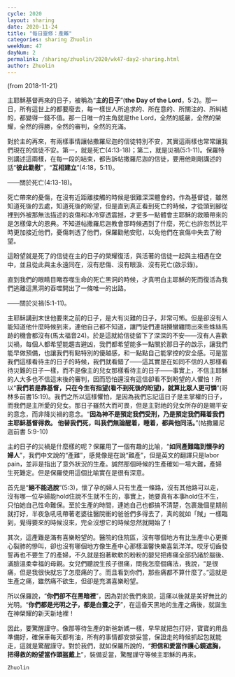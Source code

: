 ```yaml
---
cycle: 2020
layout: sharing
date: 2020-11-24
title: "每日靈修：產難"
categories: sharing Zhuolin
weekNum: 47
dayNum: 2
permalink: /sharing/zhuolin/2020/wk47-day2-sharing.html
author: Zhuolin
---
```

(from 2018-11-21)

主耶穌基督再來的日子，被稱為“**主的日子**”(**the Day of the Lord**，5:2)。那一日，所有這世上的都要廢去，每一樣世人所追求的、所在意的、所關注的、所糾結的，都變得一錢不值。那一日唯一的主角就是the Lord，全然的威嚴，全然的榮耀，全然的得勝，全然的審判，全然的充滿。  

對於主的再來，有兩樣事情讓帖撒羅尼迦的信徒特別不安，其實這兩樣也常常讓我們現在的信徒不安。第一，就是死亡(4:13-18)；第二，就是災禍(5:1-11)。保羅特別講述這兩樣，在每一段的結束，都告訴帖撒羅尼迦的信徒，要用他剛剛講述的話“**彼此勸慰**”，“**互相建立**”(4:18，5:11)。  

——關於死亡(4:13-18)。  

死亡帶來的憂傷，在沒有近距離接觸的時候是很難深深體會的。作為基督徒，雖然知道死後的去處，知道死後的盼望，但是直到真正看到死亡的時候，才從頭到腳從裡到外被那無法描述的哀傷和冰冷穿透震撼，才更多一點體會主耶穌的救贖帶來的是怎樣偉大的恩典。不知道帖撒羅尼迦教會那時候遇到了什麼，死亡也許忽然比平時更加接近他們，憂傷刺透了他們，保羅勸勉安慰，以免他們在哀傷中失去了盼望。  

這盼望就是死了的信徒在主的日子的榮耀復活，與活著的信徒一起與主相遇在空中，並且從此與主永遠同在，沒有悲傷、沒有眼淚、沒有死亡(啟示錄)。  

直到我們的眼睛目睹吞噬生命的死亡黑洞的時候，才真明白主耶穌的死而復活為我們逃離這黑洞的吞噬開出了一條唯一的出路。  

——關於災禍(5:1-11)。  

主耶穌講到末世他要來之前的日子，是大有災難的日子，非常可怖。但是卻沒有人能知道他什麼時候到來，連他自己都不知道，讓門徒們連胡攪蠻纏問出來些蛛絲馬跡的機會都沒有(馬太福音24)。於是這就給信徒留下了深深的不安——沒有人喜歡災禍，每個人都希望能趨吉避凶，我們都希望能多一點關於那日子的啟示，讓我們能早做預備，也讓我們有點特別的優越感，和一點點自己能掌控的安全感。可是當我們這樣看待主的日子的時候，我們就看錯了——這其實是在如同不信的人那樣看待災難的日子一樣，而不是像主的兒女那樣看待主的日子——事實上，不信主耶穌的人大多也不信這末後的審判，因而恐怕還沒有這信卻看不到盼望的人懼怕！所以“**我們若是靠基督，只在今生有指望(看不到死後的盼望)，就算比眾人更可憐**”(哥林多前書15:19)。我們之所以這樣懼怕，是因為我們忘記這日子是主掌權的日子，而我們是主所愛的兒女。那日子雖然大而可畏，但是主對祂的兒女所存的是賜平安的意念，而非降災禍的意念。“**因為神不是預定我們受刑，乃是預定我們藉着我們主耶穌基督得救。 他替我們死，叫我們無論醒着，睡着，都與他同活。**”(帖撒羅尼迦前書 5:9-10)  

主的日子的災禍是什麼樣的呢？保羅用了一個有趣的比喻，“**如同產難臨到懷孕的婦人**”，我們中文說的“產難”，感覺像是在說“難產”，但是英文的翻譯只是labor pain，並非是指出了意外狀況的生產。誠然那個時候的生產確如一場大難，產婦生死難定。但是保羅使用這個比喻實在是很有深意。  

首先是“**絕不能逃脫**”(5:3)，懷了孕的婦人只有生產一條路，沒有其他路可以走，沒有哪一位孕婦能hold住說不生就不生的，事實上，她要真有本事hold住不生，只怕她自己性命難保。至於生產的時間，連她自己也都搞不清楚，包裹幾個星期前就打好，半夜急吼吼帶著老婆往醫院衝的爸爸們多得去了，真的就如「賊」一樣臨到，覺得要來的時候沒來，完全沒想它的時候忽然就開始了！  

其次，這產難是滿有喜樂盼望的。醫院的住院區，沒有哪個地方有比生產中心更撕心裂肺的慘叫，卻也沒有哪個地方像生產中心那樣溫馨快樂喜氣洋洋。咬牙切齒發誓再也不要生了的產婦，不久就是抱著軟軟的粉粉的嬰兒把疼痛全部扔諸於腦後、滿臉溫柔幸福的母親。女兒們聽說生孩子很痛，問我怎麼個痛法，我說，“是很痛，但是我很快就忘了怎麼痛的了。而且看到你們，那些痛都不算什麼了。”這就是生產之痛，雖然痛不欲生，但卻是充滿喜樂盼望。  

所以保羅說，“**你們卻不在黑暗裡**”，因為對於我們來說，這痛以後就是美好無比的光明。“**你們都是光明之子，都是白晝之子**”，在這昏天黑地的生產之痛後，就誕生在神榮耀的新天新地裡！  

因此，要驚醒謹守。像那等待生產的新爸新媽一樣，早早就把包打好，寶寶的用品準備好，確保車每天都有油，所有的事情都安排妥當，保證走的時候抓起包就能走，這就是驚醒謹守。對於我們，就如保羅所說的，“**把信和愛當作護心鏡遮胸，把得救的盼望當作頭盔戴上**”，裝備妥當，驚醒謹守等候主耶穌的再來。  

`Zhuolin`  


